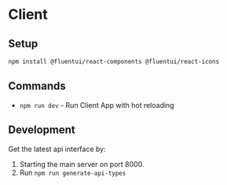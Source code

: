 # Client

## Setup
```bash
npm install @fluentui/react-components @fluentui/react-icons

```

## Commands
- `npm run dev` - Run Client App with hot reloading

## Development
Get the latest api interface by:
1. Starting the main server on port 8000.
2. Run `npm run generate-api-types`

